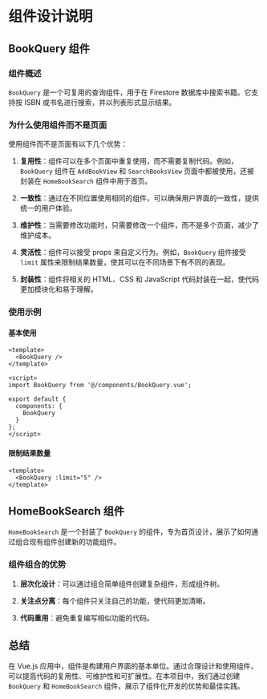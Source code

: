 # 组件设计说明

## BookQuery 组件

### 组件概述
`BookQuery` 是一个可复用的查询组件，用于在 Firestore 数据库中搜索书籍。它支持按 ISBN 或书名进行搜索，并以列表形式显示结果。

### 为什么使用组件而不是页面

使用组件而不是页面有以下几个优势：

1. **复用性**：组件可以在多个页面中重复使用，而不需要复制代码。例如，`BookQuery` 组件在 `AddBookView` 和 `SearchBooksView` 页面中都被使用，还被封装在 `HomeBookSearch` 组件中用于首页。

2. **一致性**：通过在不同位置使用相同的组件，可以确保用户界面的一致性，提供统一的用户体验。

3. **维护性**：当需要修改功能时，只需要修改一个组件，而不是多个页面，减少了维护成本。

4. **灵活性**：组件可以接受 props 来自定义行为。例如，`BookQuery` 组件接受 `limit` 属性来限制结果数量，使其可以在不同场景下有不同的表现。

5. **封装性**：组件将相关的 HTML、CSS 和 JavaScript 代码封装在一起，使代码更加模块化和易于理解。

### 使用示例

#### 基本使用
```vue
<template>
  <BookQuery />
</template>

<script>
import BookQuery from '@/components/BookQuery.vue';

export default {
  components: {
    BookQuery
  }
};
</script>
```

#### 限制结果数量
```vue
<template>
  <BookQuery :limit="5" />
</template>
```

## HomeBookSearch 组件

`HomeBookSearch` 是一个封装了 `BookQuery` 的组件，专为首页设计，展示了如何通过组合现有组件创建新的功能组件。

### 组件组合的优势

1. **层次化设计**：可以通过组合简单组件创建复杂组件，形成组件树。

2. **关注点分离**：每个组件只关注自己的功能，使代码更加清晰。

3. **代码重用**：避免重复编写相似功能的代码。

## 总结

在 Vue.js 应用中，组件是构建用户界面的基本单位。通过合理设计和使用组件，可以提高代码的复用性、可维护性和可扩展性。在本项目中，我们通过创建 `BookQuery` 和 `HomeBookSearch` 组件，展示了组件化开发的优势和最佳实践。